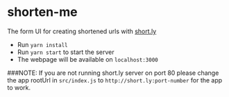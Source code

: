 # shorten-me

The form UI for creating shortened urls with [short.ly](https://github.com/vak1793/short.ly)

* Run `yarn install`
* Run `yarn start` to start the server
* The webpage will be available on `localhost:3000`

###NOTE:
If you are not running short.ly server on port 80 please change the app rootUrl in `src/index.js` to `http://short.ly:port-number` for the app to work.
